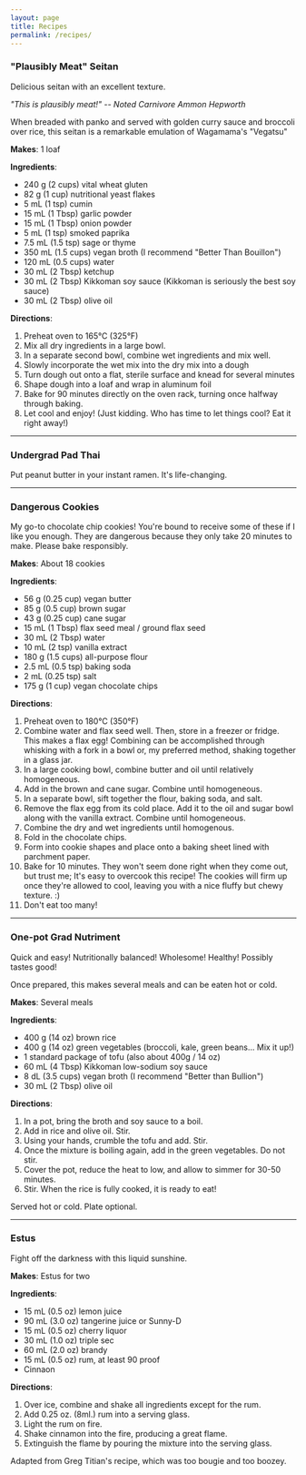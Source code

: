 ```yaml
---
layout: page
title: Recipes
permalink: /recipes/
---
```


### "Plausibly Meat" Seitan

Delicious seitan with an excellent texture.

_"This is plausibly meat!" -- Noted Carnivore Ammon Hepworth_

When breaded with panko and served with golden curry sauce and broccoli over rice, this seitan is a remarkable emulation of Wagamama's "Vegatsu"

**Makes**: 1 loaf

**Ingredients**:
* 240 g (2 cups) vital wheat gluten
* 82 g (1 cup) nutritional yeast flakes
* 5 mL (1 tsp) cumin
* 15 mL (1 Tbsp) garlic powder
* 15 mL (1 Tbsp) onion powder
* 5 mL (1 tsp) smoked paprika
* 7.5 mL (1.5 tsp) sage or thyme
* 350 mL (1.5 cups) vegan broth (I recommend "Better Than Bouillon")
* 120 mL (0.5 cups) water
* 30 mL (2 Tbsp) ketchup
* 30 mL (2 Tbsp) Kikkoman soy sauce (Kikkoman is seriously the best soy sauce) 
* 30 mL (2 Tbsp) olive oil

**Directions**:
1. Preheat oven to 165°C (325°F)
2. Mix all dry ingredients in a large bowl.  
3. In a separate second bowl, combine wet ingredients and mix well.  
4. Slowly incorporate the wet mix into the dry mix into a dough  
5. Turn dough out onto a flat, sterile surface and knead for several minutes  
6. Shape dough into a loaf and wrap in aluminum foil  
7. Bake for 90 minutes directly on the oven rack, turning once halfway through baking.  
8. Let cool and enjoy! (Just kidding. Who has time to let things cool? Eat it right away!)  

---

### Undergrad Pad Thai

Put peanut butter in your instant ramen. It's life-changing.

---

### Dangerous Cookies

My go-to chocolate chip cookies! You're bound to receive some of these if I like you enough. They are dangerous because they only take 20 minutes to make. Please bake responsibly.

**Makes**: About 18 cookies

**Ingredients**:

* 56 g (0.25 cup) vegan butter
* 85 g (0.5 cup) brown sugar
* 43 g (0.25 cup) cane sugar
* 15 mL (1 Tbsp) flax seed meal / ground flax seed
* 30 mL (2 Tbsp) water
* 10 mL (2 tsp) vanilla extract
* 180 g (1.5 cups) all-purpose flour
* 2.5 mL (0.5 tsp) baking soda
* 2 mL (0.25 tsp) salt
* 175 g (1 cup) vegan chocolate chips

**Directions**:
1. Preheat oven to 180°C (350°F)
2. Combine water and flax seed well. Then, store in a freezer or fridge. This makes a flax egg! Combining can be accomplished through whisking with a fork in a bowl or, my preferred method, shaking together in a glass jar. 
3. In a large cooking bowl, combine butter and oil until relatively homogeneous.
4. Add in the brown and cane sugar. Combine until homogeneous.
5. In a separate bowl, sift together the flour, baking soda, and salt.
6. Remove the flax egg from its cold place. Add it to the oil and sugar bowl along with the vanilla extract. Combine until homogeneous. 
7. Combine the dry and wet ingredients until homogenous. 
8. Fold in the chocolate chips.
9. Form into cookie shapes and place onto a baking sheet lined with parchment paper.
10. Bake for 10 minutes. They won't seem done right when they come out, but trust me; It's easy to overcook this recipe! The cookies will firm up once they're allowed to cool, leaving you with a nice fluffy but chewy texture. :) 
11. Don't eat too many!


---

### One-pot Grad Nutriment

Quick and easy! Nutritionally balanced! Wholesome! Healthy! Possibly tastes good!

Once prepared, this makes several meals and can be eaten hot or cold. 

**Makes**: Several meals

**Ingredients**: 

* 400 g (14 oz) brown rice
* 400 g (14 oz) green vegetables (broccoli, kale, green beans... Mix it up!)
* 1 standard package of tofu (also about 400g / 14 oz)
* 60 mL (4 Tbsp) Kikkoman low-sodium soy sauce
* 8 dL (3.5 cups) vegan broth (I recommend "Better than Bullion")
* 30 mL (2 Tbsp) olive oil

**Directions**:

1. In a pot, bring the broth and soy sauce to a boil.
2. Add in rice and olive oil. Stir.
3. Using your hands, crumble the tofu and add. Stir.
4. Once the mixture is boiling again, add in the green vegetables. Do not stir.
5. Cover the pot, reduce the heat to low, and allow to simmer for 30-50 minutes.
6. Stir. When the rice is fully cooked, it is ready to eat!

Served hot or cold. Plate optional. 

---

### Estus

Fight off the darkness with this liquid sunshine. 

**Makes**: Estus for two

**Ingredients**:
* 15 mL (0.5 oz) lemon juice
* 90 mL (3.0 oz) tangerine juice or Sunny-D
* 15 mL (0.5 oz) cherry liquor
* 30 mL (1.0 oz) triple sec
* 60 mL (2.0 oz) brandy
* 15 mL (0.5 oz) rum, at least 90 proof
* Cinnaon


**Directions**:
1. Over ice, combine and shake all ingredients except for the rum.
2. Add 0.25 oz. (8ml.) rum into a serving glass.
3. Light the rum on fire.
4. Shake cinnamon into the fire, producing a great flame.
5. Extinguish the flame by pouring the mixture into the serving glass.

Adapted from Greg Titian's recipe, which was too bougie and too boozey.
